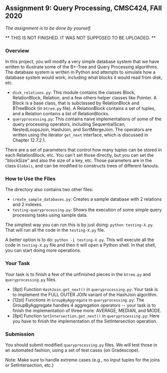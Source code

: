 ## Assignment 9: Query Processing, CMSC424, FAll 2020

*The assignment is to be done by yourself.*


** THIS IS NOT FINISHED. IT WAS NOT SUPPOSED TO BE UPLOADED. **

### Overview

In this project, you will modify a very simple database system that we have written to illustrate some of the B+-Tree and Query Processing algorithms. 
The database system is written in Python and attempts to simulate how a database system would work, including what blocks it would read from disk, etc.

* `disk_relations.py`: This module contains the classes Block, RelationBlock, Relation, and a few others helper classes like Pointer. A Block is a base class, 
that is subclassed by RelationBlock and BTreeBlock (in `btree.py` file). A RelationBlock contains a set of tuples, and a Relation contains a list of RelationBlocks. 
* `queryprocessing.py`: This contains naive implementations of some of the query processing operators, including SequentialScan, NestedLoopsJoin, HashJoin, and SortMergeJoin. The operators are written using the iterator `get_next` interface, which is discussed in Chapter 12.7.2.1.

There are a set of parameters that control how many tuples can be stored in each RelationBlock, etc. You can't set those directly, but you can set the "blockSize" and also the size of a key, etc. Those parameters are in the class `Globals`, and can be modified to constructs trees of different fanouts.

### How to Use the Files

The directory also contains two other files:
* `create_sample_databases.py`: Creates a sample database with 2 relations and 2 indexes.
* `testing-queryprocessing.py`: Shows the execution of some simple query processing tasks using sample data. 

The simplest way you can run this is by just doing: `python testing-X.py`. That will run all the code in the `testing-X.py` file.

A better option is to do: `python -i testing-X.py`. This will execute all the code in `testing-X.py` file and then it will open a Python shell. In that shell, you can start doing more operations.

### Your Task

Your task is to finish a few of the unfinished pieces in the `btree.py` and `queryprocessing.py` files.
* [8pt] Function `HashJoin.get_next()` in `queryprocessing.py`: Your task is to implement the FULL OUTER JOIN variant of the HashJoin algorithm.
* [12pt] Functions in `GroupByAggregate` in `queryprocessing.py`: The GroupByAggregate handles 4 aggregation operators -- your task is to finish the implementation of three more: AVERAGE, MEDIAN, and MODE.
* [8pt] Function `SetIntersection.get_next()` in `queryprocessing.py`: Here you have to finish the implementation of the SetIntersection operation.

### Submission
You should submit modified `queryprocessing.py` files. We will test those in an automated fashion, using a set of test cases (on Gradescope).

Note: Make sure to handle extreme cases (e.g., no input tuples for the joins or SetIntersection, etc.)
